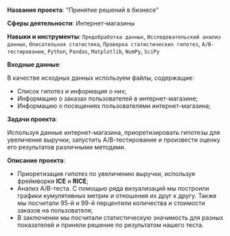 **Название проекта**: "Принятие решений в бизнесе"

**Сферы деятельности**: Интернет-магазины

**Навыки и инструменты**: `Предобработка данных`, `Исследовательский анализ данных`, `Описательная статистика`, `Проверка статистических гипотез`, `А/В-тестирование`, `Python`, `Pandas`, `Matplotlib`, `NumPy`, `SciPy`

**Входные данные**:

В качестве исходных данных используем файлы, содержащие:

- Список гипотез и информация о них; 
- Информацию о заказах пользователей в интернет-магазине;
- Информацию о посещениях пользователями интернет-магазина;

**Задачи проекта**: 

Используя данные интернет-магазина, приоретизировать гипотезы для увеличения выручки, запустить А/В-тестирование и произвести оценку его результатов различными методами.

**Описание проекта**:

- Приоретизация гипотез по увеличению выручки, используя фреймворки **ICE** и **RICE**;
- Анализ А/В-теста. С помощью ряда визуализаций мы построили графики кумулятивных метрик и отношения их друг к другу. Также мы посчитали 95-й и 99-й перцентили количества и стоимости заказов на пользователя;
- В заключении мы посчитали статистическую значимость для разных показателей и приняли решение по результатом нашего теста.
